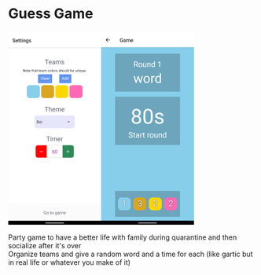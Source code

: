 # Guess Game
![Screenshots of the app](readme_src/frame.png)

Party game to have a better life with family during quarantine and then socialize after it's over  
Organize teams and give a random word and a time for each (like gartic but in real life or whatever you make of it)
